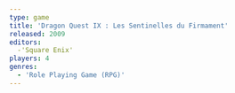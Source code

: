 ```yaml
---
type: game
title: 'Dragon Quest IX : Les Sentinelles du Firmament'
released: 2009
editors: 
  -'Square Enix'
players: 4
genres:
  - 'Role Playing Game (RPG)'
---
```

